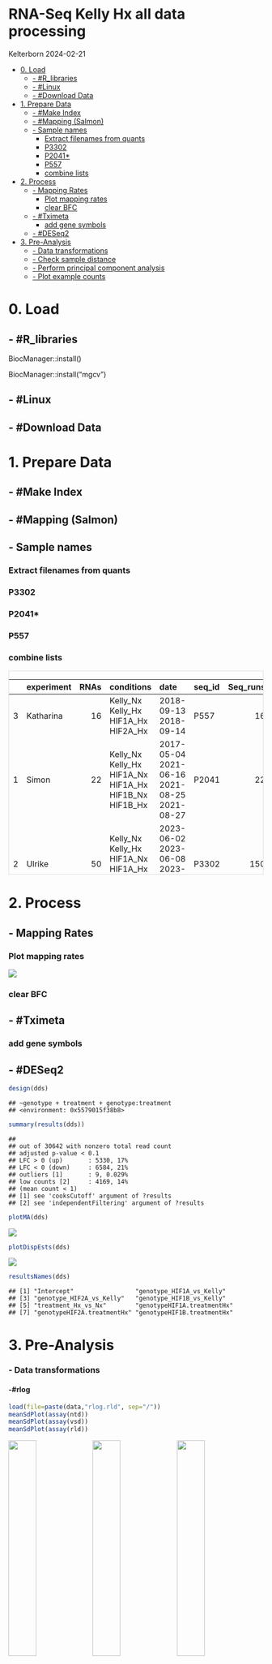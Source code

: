 RNA-Seq Kelly Hx all data processing
================
Kelterborn
2024-02-21

- [0. Load](#0-load)
  - [- \#R_libraries](#--r_libraries)
  - [- \#Linux](#--linux)
  - [- \#Download Data](#--download-data)
- [1. Prepare Data](#1-prepare-data)
  - [- \#Make Index](#--make-index)
  - [- \#Mapping (Salmon)](#--mapping-salmon)
  - [- Sample names](#--sample-names)
    - [Extract filenames from quants](#extract-filenames-from-quants)
    - [P3302](#p3302)
    - [P2041\*](#p2041)
    - [P557](#p557)
    - [combine lists](#combine-lists)
- [2. Process](#2-process)
  - [- Mapping Rates](#--mapping-rates)
    - [Plot mapping rates](#plot-mapping-rates)
    - [clear BFC](#clear-bfc)
  - [- \#Tximeta](#--tximeta)
    - [add gene symbols](#add-gene-symbols)
  - [- \#DESeq2](#--deseq2)
- [3. Pre-Analysis](#3-pre-analysis)
  - [- Data transformations](#--data-transformations)
  - [- Check sample distance](#--check-sample-distance)
  - [- Perform principal component
    analysis](#--perform-principal-component-analysis)
  - [- Plot example counts](#--plot-example-counts)

# 0. Load

## - \#R_libraries

BiocManager::install()

BiocManager::install(“mgcv”)

## - \#Linux

## - \#Download Data

# 1. Prepare Data

## - \#Make Index

## - \#Mapping (Salmon)

## - Sample names

### Extract filenames from quants

### P3302

### P2041\*

### P557

### combine lists

<div style="border: 1px solid #ddd; padding: 0px; overflow-y: scroll; height:400px; ">

<table class="table table-striped" style="margin-left: auto; margin-right: auto;">
<thead>
<tr>
<th style="text-align:left;position: sticky; top:0; background-color: #FFFFFF;">
</th>
<th style="text-align:left;position: sticky; top:0; background-color: #FFFFFF;">
experiment
</th>
<th style="text-align:right;position: sticky; top:0; background-color: #FFFFFF;">
RNAs
</th>
<th style="text-align:left;position: sticky; top:0; background-color: #FFFFFF;">
conditions
</th>
<th style="text-align:left;position: sticky; top:0; background-color: #FFFFFF;">
date
</th>
<th style="text-align:left;position: sticky; top:0; background-color: #FFFFFF;">
seq_id
</th>
<th style="text-align:right;position: sticky; top:0; background-color: #FFFFFF;">
Seq_runs
</th>
</tr>
</thead>
<tbody>
<tr>
<td style="text-align:left;">
3
</td>
<td style="text-align:left;">
Katharina
</td>
<td style="text-align:right;">
16
</td>
<td style="text-align:left;">
Kelly_Nx Kelly_Hx HIF1A_Hx HIF2A_Hx
</td>
<td style="text-align:left;">
2018-09-13 2018-09-14
</td>
<td style="text-align:left;">
P557
</td>
<td style="text-align:right;">
16
</td>
</tr>
<tr>
<td style="text-align:left;">
1
</td>
<td style="text-align:left;">
Simon
</td>
<td style="text-align:right;">
22
</td>
<td style="text-align:left;">
Kelly_Nx Kelly_Hx HIF1A_Nx HIF1A_Hx HIF1B_Nx HIF1B_Hx
</td>
<td style="text-align:left;">
2017-05-04 2021-06-16 2021-08-25 2021-08-27
</td>
<td style="text-align:left;">
P2041
</td>
<td style="text-align:right;">
22
</td>
</tr>
<tr>
<td style="text-align:left;">
2
</td>
<td style="text-align:left;">
Ulrike
</td>
<td style="text-align:right;">
50
</td>
<td style="text-align:left;">
Kelly_Nx Kelly_Hx HIF1A_Nx HIF1A_Hx HIF2A_Nx HIF2A_Hx
</td>
<td style="text-align:left;">
2023-06-02 2023-06-08 2023-06-15 2023-06-28
</td>
<td style="text-align:left;">
P3302
</td>
<td style="text-align:right;">
150
</td>
</tr>
</tbody>
</table>

</div>

# 2. Process

## - Mapping Rates

### Plot mapping rates

![](Readme_files/figure-gfm/plot_mappingr-1.png)<!-- -->

### clear BFC

## - \#Tximeta

### add gene symbols

## - \#DESeq2

``` r
design(dds)
```

    ## ~genotype + treatment + genotype:treatment
    ## <environment: 0x5579015f38b8>

``` r
summary(results(dds))
```

    ## 
    ## out of 30642 with nonzero total read count
    ## adjusted p-value < 0.1
    ## LFC > 0 (up)       : 5330, 17%
    ## LFC < 0 (down)     : 6584, 21%
    ## outliers [1]       : 9, 0.029%
    ## low counts [2]     : 4169, 14%
    ## (mean count < 1)
    ## [1] see 'cooksCutoff' argument of ?results
    ## [2] see 'independentFiltering' argument of ?results

``` r
plotMA(dds)
```

![](Readme_files/figure-gfm/dds_design-1.png)<!-- -->

``` r
plotDispEsts(dds)
```

![](Readme_files/figure-gfm/dds_design-2.png)<!-- -->

``` r
resultsNames(dds)
```

    ## [1] "Intercept"                 "genotype_HIF1A_vs_Kelly"  
    ## [3] "genotype_HIF2A_vs_Kelly"   "genotype_HIF1B_vs_Kelly"  
    ## [5] "treatment_Hx_vs_Nx"        "genotypeHIF1A.treatmentHx"
    ## [7] "genotypeHIF2A.treatmentHx" "genotypeHIF1B.treatmentHx"

# 3. Pre-Analysis

### - Data transformations

#### -#rlog

``` r
load(file=paste(data,"rlog.rld", sep="/"))
meanSdPlot(assay(ntd))
meanSdPlot(assay(vsd))
meanSdPlot(assay(rld))
```

<img src="Readme_files/figure-gfm/pre_trans_fig, figures-side-1.png" width="33%" /><img src="Readme_files/figure-gfm/pre_trans_fig, figures-side-2.png" width="33%" /><img src="Readme_files/figure-gfm/pre_trans_fig, figures-side-3.png" width="33%" />

### - Check sample distance

<img src="Readme_files/figure-gfm/pre_sample_dist-1.png" width="100%" />

### - Perform principal component analysis

<img src="Readme_files/figure-gfm/pca-1.png" width="80%" />

###### – Advanced PCA

    ## PC6 
    ##   6

<img src="Readme_files/figure-gfm/pca_advanced-1.png" width="80%" /><img src="Readme_files/figure-gfm/pca_advanced-2.png" width="80%" /><img src="Readme_files/figure-gfm/pca_advanced-3.png" width="80%" /><img src="Readme_files/figure-gfm/pca_advanced-4.png" width="80%" />

###### – \#PCA gif

<a href="pca.gif" height="100%," width="100%">PCA Gif</a>

<img src="pca.gif" width="100%" />

### - Plot example counts

    ## [1] 30652

    ## [1] 30652

    ## [1] 22173

    ## [1] 22172

<img src="Readme_files/figure-gfm/example_counts-1.png" width="50%" /><img src="Readme_files/figure-gfm/example_counts-2.png" width="50%" />

``` r
sessionInfo()
```

    ## R version 4.3.3 (2024-02-29)
    ## Platform: x86_64-pc-linux-gnu (64-bit)
    ## Running under: Ubuntu 22.04.4 LTS
    ## 
    ## Matrix products: default
    ## BLAS/LAPACK: /opt/intel/oneapi/mkl/2024.0/lib/libmkl_rt.so.2;  LAPACK version 3.10.1
    ## 
    ## locale:
    ##  [1] LC_CTYPE=de_DE.UTF-8       LC_NUMERIC=C              
    ##  [3] LC_TIME=de_DE.UTF-8        LC_COLLATE=de_DE.UTF-8    
    ##  [5] LC_MONETARY=de_DE.UTF-8    LC_MESSAGES=de_DE.UTF-8   
    ##  [7] LC_PAPER=de_DE.UTF-8       LC_NAME=C                 
    ##  [9] LC_ADDRESS=C               LC_TELEPHONE=C            
    ## [11] LC_MEASUREMENT=de_DE.UTF-8 LC_IDENTIFICATION=C       
    ## 
    ## time zone: Europe/Berlin
    ## tzcode source: system (glibc)
    ## 
    ## attached base packages:
    ## [1] grid      stats4    stats     graphics  grDevices utils     datasets 
    ## [8] methods   base     
    ## 
    ## other attached packages:
    ##  [1] ensembldb_2.26.0            AnnotationFilter_1.26.0    
    ##  [3] GenomicFeatures_1.54.4      animation_2.7              
    ##  [5] viridis_0.6.5               viridisLite_0.4.2          
    ##  [7] writexl_1.5.0               knitr_1.46                 
    ##  [9] kableExtra_1.4.0            R.utils_2.12.3             
    ## [11] R.oo_1.26.0                 R.methodsS3_1.8.2          
    ## [13] curl_5.2.1                  data.table_1.15.4          
    ## [15] sessioninfo_1.2.2           VennDiagram_1.7.3          
    ## [17] futile.logger_1.4.3         readxl_1.4.3               
    ## [19] patchwork_1.2.0             gridExtra_2.3              
    ## [21] EnhancedVolcano_1.20.0      cowplot_1.1.3              
    ## [23] ggalt_0.4.0                 PCAtools_2.14.0            
    ## [25] ggrepel_0.9.5               pheatmap_1.0.12            
    ## [27] GOSemSim_2.28.1             biomaRt_2.58.2             
    ## [29] clusterProfiler_4.10.1      vsn_3.70.0                 
    ## [31] AnnotationHub_3.10.1        org.Mm.eg.db_3.18.0        
    ## [33] AnnotationDbi_1.64.1        RColorBrewer_1.1-3         
    ## [35] DESeq2_1.42.1               SummarizedExperiment_1.32.0
    ## [37] Biobase_2.62.0              MatrixGenerics_1.14.0      
    ## [39] matrixStats_1.3.0           GenomicRanges_1.54.1       
    ## [41] GenomeInfoDb_1.38.8         IRanges_2.36.0             
    ## [43] S4Vectors_0.40.2            BiocGenerics_0.48.1        
    ## [45] tximport_1.30.0             tximeta_1.20.3             
    ## [47] stringi_1.8.3               plyr_1.8.9                 
    ## [49] lubridate_1.9.3             forcats_1.0.0              
    ## [51] stringr_1.5.1               dplyr_1.1.4                
    ## [53] purrr_1.0.2                 readr_2.1.5                
    ## [55] tidyr_1.3.1                 tibble_3.2.1               
    ## [57] ggplot2_3.5.0               tidyverse_2.0.0            
    ## [59] BiocFileCache_2.10.2        dbplyr_2.5.0               
    ## [61] devtools_2.4.5              usethis_2.2.3              
    ## [63] BiocManager_1.30.22        
    ## 
    ## loaded via a namespace (and not attached):
    ##   [1] fs_1.6.3                      ProtGenerics_1.34.0          
    ##   [3] bitops_1.0-7                  enrichplot_1.22.0            
    ##   [5] HDO.db_0.99.1                 httr_1.4.7                   
    ##   [7] ash_1.0-15                    profvis_0.3.8                
    ##   [9] tools_4.3.3                   utf8_1.2.4                   
    ##  [11] R6_2.5.1                      lazyeval_0.2.2               
    ##  [13] urlchecker_1.0.1              withr_3.0.0                  
    ##  [15] prettyunits_1.2.0             preprocessCore_1.64.0        
    ##  [17] cli_3.6.2                     formatR_1.14                 
    ##  [19] scatterpie_0.2.2              labeling_0.4.3               
    ##  [21] systemfonts_1.0.6             Rsamtools_2.18.0             
    ##  [23] yulab.utils_0.1.4             gson_0.1.0                   
    ##  [25] svglite_2.1.3                 DOSE_3.28.2                  
    ##  [27] maps_3.4.2                    limma_3.58.1                 
    ##  [29] rstudioapi_0.16.0             RSQLite_2.3.6                
    ##  [31] generics_0.1.3                gridGraphics_0.5-1           
    ##  [33] BiocIO_1.12.0                 vroom_1.6.5                  
    ##  [35] GO.db_3.18.0                  Matrix_1.6-5                 
    ##  [37] fansi_1.0.6                   abind_1.4-5                  
    ##  [39] lifecycle_1.0.4               yaml_2.3.8                   
    ##  [41] qvalue_2.34.0                 SparseArray_1.2.4            
    ##  [43] blob_1.2.4                    promises_1.3.0               
    ##  [45] dqrng_0.3.2                   crayon_1.5.2                 
    ##  [47] miniUI_0.1.1.1                lattice_0.22-5               
    ##  [49] beachmat_2.18.1               KEGGREST_1.42.0              
    ##  [51] pillar_1.9.0                  fgsea_1.28.0                 
    ##  [53] rjson_0.2.21                  codetools_0.2-19             
    ##  [55] fastmatch_1.1-4               glue_1.7.0                   
    ##  [57] ggfun_0.1.4                   remotes_2.5.0                
    ##  [59] vctrs_0.6.5                   png_0.1-8                    
    ##  [61] treeio_1.26.0                 cellranger_1.1.0             
    ##  [63] gtable_0.3.4                  cachem_1.0.8                 
    ##  [65] xfun_0.43                     S4Arrays_1.2.1               
    ##  [67] mime_0.12                     tidygraph_1.3.1              
    ##  [69] statmod_1.5.0                 interactiveDisplayBase_1.40.0
    ##  [71] ellipsis_0.3.2                nlme_3.1-163                 
    ##  [73] ggtree_3.10.1                 bit64_4.0.5                  
    ##  [75] progress_1.2.3                filelock_1.0.3               
    ##  [77] affyio_1.72.0                 irlba_2.3.5.1                
    ##  [79] KernSmooth_2.23-22            colorspace_2.1-0             
    ##  [81] DBI_1.2.2                     tidyselect_1.2.1             
    ##  [83] bit_4.0.5                     compiler_4.3.3               
    ##  [85] extrafontdb_1.0               xml2_1.3.6                   
    ##  [87] DelayedArray_0.28.0           shadowtext_0.1.3             
    ##  [89] rtracklayer_1.62.0            scales_1.3.0                 
    ##  [91] hexbin_1.28.3                 proj4_1.0-14                 
    ##  [93] affy_1.80.0                   rappdirs_0.3.3               
    ##  [95] digest_0.6.35                 rmarkdown_2.26               
    ##  [97] XVector_0.42.0                htmltools_0.5.8.1            
    ##  [99] pkgconfig_2.0.3               extrafont_0.19               
    ## [101] sparseMatrixStats_1.14.0      highr_0.10                   
    ## [103] fastmap_1.1.1                 rlang_1.1.3                  
    ## [105] htmlwidgets_1.6.4             shiny_1.8.1.1                
    ## [107] DelayedMatrixStats_1.24.0     farver_2.1.1                 
    ## [109] jsonlite_1.8.8                BiocParallel_1.36.0          
    ## [111] BiocSingular_1.18.0           RCurl_1.98-1.14              
    ## [113] magrittr_2.0.3                GenomeInfoDbData_1.2.11      
    ## [115] ggplotify_0.1.2               munsell_0.5.1                
    ## [117] Rcpp_1.0.12                   ape_5.8                      
    ## [119] ggraph_2.2.1                  zlibbioc_1.48.2              
    ## [121] MASS_7.3-60                   pkgbuild_1.4.4               
    ## [123] parallel_4.3.3                Biostrings_2.70.3            
    ## [125] graphlayouts_1.1.1            splines_4.3.3                
    ## [127] hms_1.1.3                     locfit_1.5-9.9               
    ## [129] igraph_2.0.3                  reshape2_1.4.4               
    ## [131] ScaledMatrix_1.10.0           pkgload_1.3.4                
    ## [133] futile.options_1.0.1          BiocVersion_3.18.1           
    ## [135] XML_3.99-0.16.1               evaluate_0.23                
    ## [137] lambda.r_1.2.4                tzdb_0.4.0                   
    ## [139] tweenr_2.0.3                  httpuv_1.6.15                
    ## [141] Rttf2pt1_1.3.12               polyclip_1.10-6              
    ## [143] ggforce_0.4.2                 rsvd_1.0.5                   
    ## [145] xtable_1.8-4                  restfulr_0.0.15              
    ## [147] tidytree_0.4.6                later_1.3.2                  
    ## [149] aplot_0.2.2                   memoise_2.0.1                
    ## [151] GenomicAlignments_1.38.2      timechange_0.3.0
